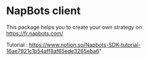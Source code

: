 # NapBots client

This package helps you to create your own strategy on https://fr.napbots.com/ 

Tutorial : https://www.notion.so/Napbots-SDK-tutorial-16ae7921c1b54aff8af65ede3265eba6"
